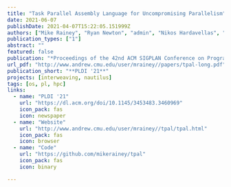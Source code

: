 ```yaml
---
title: "Task Parallel Assembly Language for Uncompromising Parallelism"
date: 2021-06-07
publishDate: 2021-04-07T15:22:05.151999Z
authors: ["Mike Rainey", "Ryan Newton", "admin", "Nikos Hardavellas", "Simone Campanoni", "Peter Dinda", "Umut Acar"]
publication_types: ["1"]
abstract: ""
featured: false
publication: "*Proceedings of the 42nd ACM SIGPLAN Conference on Programming Language Design and Implementation (PLDI '21)*"
url_pdf: "http://www.andrew.cmu.edu/user/mrainey//papers/tpal-long.pdf"
publication_short: "**PLDI '21**"
projects: [interweaving, nautilus]
tags: [os, pl, hpc]
links:
  - name: "PLDI '21"
    url: "https://dl.acm.org/doi/10.1145/3453483.3460969"
    icon_pack: fas
    icon: newspaper
  - name: "Website"
    url: "http://www.andrew.cmu.edu/user/mrainey//tpal/tpal.html"
    icon_pack: fas
    icon: browser
  - name: "Code"
    url: "https://github.com/mikerainey/tpal"
    icon_pack: fas
    icon: binary

---
```


